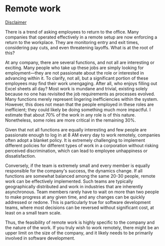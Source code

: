 # Remote work

[Disclaimer](https://deepankermishra.github.io/#disclaimer)


There is a trend of asking employees to return to the office. Many companies that operated effectively in a remote setup are now enforcing a return to the workplace. They are monitoring entry and exit times, considering pay cuts, and even threatening layoffs. What is at the root of this?

At any company, there are several functions, and not all are interesting or exciting. Many people who take up these jobs are simply looking for employment—they are not passionate about the role or interested in advancing within it. To clarify, not all, but a significant portion of these employees may find their work unengaging. After all, who enjoys filling out Excel sheets all day? Most work is mundane and trivial, existing solely because no one has revisited the job requirements as processes evolved. Many functions merely represent lingering inefficiencies within the system. However, this does not mean that the people employed in these roles are inefficient; they could likely be doing something much more impactful. I estimate that about 70% of the work in any role is of this nature. Nonetheless, some roles are more critical in the remaining 30%.

Given that not all functions are equally interesting and few people are passionate enough to log in at 8 AM every day to work remotely, companies often adopt a blanket policy. It is extremely challenging to implement different policies for different types of work in a corporation without risking perceived discrimination, which can lead to employee unhappiness or dissatisfaction.

Conversely, if the team is extremely small and every member is equally responsible for the company's success, the dynamics change. If all functions are somewhat balanced among the same 20-30 people, remote work can be effectively implemented. Such teams are typically geographically distributed and work in industries that are inherently asynchronous. Team members rarely have to wait on more than two people to make progress at any given time, and any changes can be quickly addressed or redone. This is particularly true for software development teams, where most decisions can be reversed without significant cost, at least on a small team scale.

Thus, the feasibility of remote work is highly specific to the company and the nature of the work. If you truly wish to work remotely, there might be an upper limit on the size of the company, and it likely needs to be primarily involved in software development.